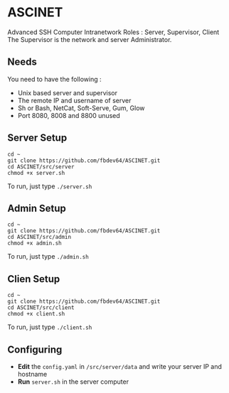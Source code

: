 # ASCINET
Advanced SSH Computer Intranetwork
Roles : Server, Supervisor, Client
The Supervisor is the network and server Administrator.

## Needs
You need to have the following :

- Unix based server and supervisor
- The remote IP and username of server
- Sh or Bash, NetCat, Soft-Serve, Gum, Glow
- Port 8080, 8008 and 8800 unused

## Server Setup
```
cd ~
git clone https://github.com/fbdev64/ASCINET.git
cd ASCINET/src/server
chmod +x server.sh
```
To run, just type `./server.sh`
## Admin Setup
```
cd ~
git clone https://github.com/fbdev64/ASCINET.git
cd ASCINET/src/admin
chmod +x admin.sh
```
To run, just type `./admin.sh`

## Clien Setup
```
cd ~
git clone https://github.com/fbdev64/ASCINET.git
cd ASCINET/src/client
chmod +x client.sh
```
To run, just type `./client.sh`

## Configuring
- **Edit** the `config.yaml` in `/src/server/data` and write your server IP and hostname
- **Run** `server.sh` in the server computer
